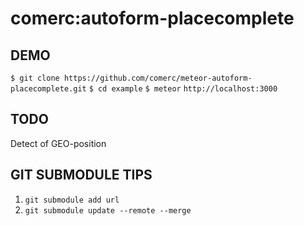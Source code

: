 comerc:autoform-placecomplete
=============================

DEMO
----
`$ git clone https://github.com/comerc/meteor-autoform-placecomplete.git`
`$ cd example`
`$ meteor`
`http://localhost:3000`

TODO
----
Detect of GEO-position

GIT SUBMODULE TIPS
------------------

1. `git submodule add url`
2. `git submodule update --remote --merge`
